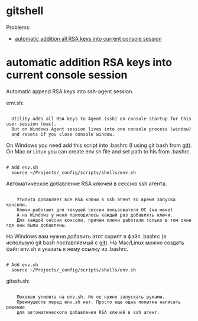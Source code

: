 # gitshell


Problems:
- [automatic addition all RSA keys into current console session](https://github.com/pavbox/shellbook/tree/master/gitshell#gitshell)



# automatic addition RSA keys into current console session

Automatic append RSA keys into ssh-agent session.

env.sh:

```

  Utility adds all RSA keys to Agent (ssh) on console startup for this user session (mac).
  But on Windows Agent session lives into one console process (window)
  and resets if you close console window.

```

On Windows you need add this script into .bashrc (I using git bash from [git](https://git-scm.com/downloads)).
On Mac or Linux you can create env.sh file and set path to his from .bashrc.

```shell

# Add env.sh
  source ~/Projects/_config/scripts/shells/env.sh

```



Автоматическое добавление RSA ключей в сессию ssh агента.

```

    Утилита добавляет все RSA ключи в ssh агент во время запуска консоли.
    Ключи работают для текущей сессии пользователя ОС (на маке).
    А на Windows у меня приходилось каждый раз добавлять ключи.
    Для каждой сессии консоли, причем ключи работали только в том окне где они были добавлены.

```

На Windows вам нужно добавить этот скрипт в файл .bashrc (я использую git bash поставляемый с [git](https://git-scm.com/downloads)).
На Mac/Linux можно создать файл env.sh и указать к нему ссылку из .bashrc.

```shell

# Add env.sh
  source ~/Projects/_config/scripts/shells/env.sh

```



gitssh.sh:

```

    Похожая утилита на env.sh. Но ее нужно запускать руками.
    Преимуществ перед env.sh нет. Просто еще одна попытка написать решение
    для автоматического добавления RSA ключей в ssh агент.

```

